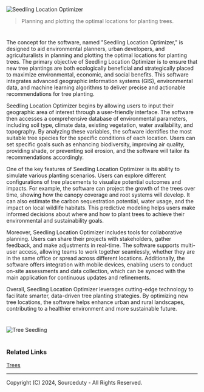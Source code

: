 ![Seedling Location Optimizer](https://github.com/sourceduty/Seedling_Location_Optimizer/assets/123030236/aeb727c6-369f-422e-a38d-6f244a1a59a6)

> Planning and plotting the optimal locations for planting trees. 

#

The concept for the software, named "Seedling Location Optimizer," is designed to aid environmental planners, urban developers, and agriculturalists in planning and plotting the optimal locations for planting trees. The primary objective of Seedling Location Optimizer is to ensure that new tree plantings are both ecologically beneficial and strategically placed to maximize environmental, economic, and social benefits. This software integrates advanced geographic information systems (GIS), environmental data, and machine learning algorithms to deliver precise and actionable recommendations for tree planting.

Seedling Location Optimizer begins by allowing users to input their geographic area of interest through a user-friendly interface. The software then accesses a comprehensive database of environmental parameters, including soil type, climate data, existing vegetation, water availability, and topography. By analyzing these variables, the software identifies the most suitable tree species for the specific conditions of each location. Users can set specific goals such as enhancing biodiversity, improving air quality, providing shade, or preventing soil erosion, and the software will tailor its recommendations accordingly.

One of the key features of Seedling Location Optimizer is its ability to simulate various planting scenarios. Users can explore different configurations of tree placements to visualize potential outcomes and impacts. For example, the software can project the growth of the trees over time, showing how the canopy coverage and root systems will develop. It can also estimate the carbon sequestration potential, water usage, and the impact on local wildlife habitats. This predictive modeling helps users make informed decisions about where and how to plant trees to achieve their environmental and sustainability goals.

Moreover, Seedling Location Optimizer includes tools for collaborative planning. Users can share their projects with stakeholders, gather feedback, and make adjustments in real-time. The software supports multi-user access, allowing teams to work together seamlessly, whether they are in the same office or spread across different locations. Additionally, the software offers integration with mobile devices, enabling users to conduct on-site assessments and data collection, which can be synced with the main application for continuous updates and refinements.

Overall, Seedling Location Optimizer leverages cutting-edge technology to facilitate smarter, data-driven tree planting strategies. By optimizing new tree locations, the software helps enhance urban and rural landscapes, contributing to a healthier environment and more sustainable future.

#

![Tree Seedling](https://github.com/sourceduty/Seedling_Location_Optimizer/assets/123030236/a3e11aeb-0e36-4e18-a196-98c0e6a834b8)

#
### Related Links

[Trees](https://chat.openai.com/g/g-jd1xcKJm1-trees)

***
Copyright (C) 2024, Sourceduty - All Rights Reserved.
